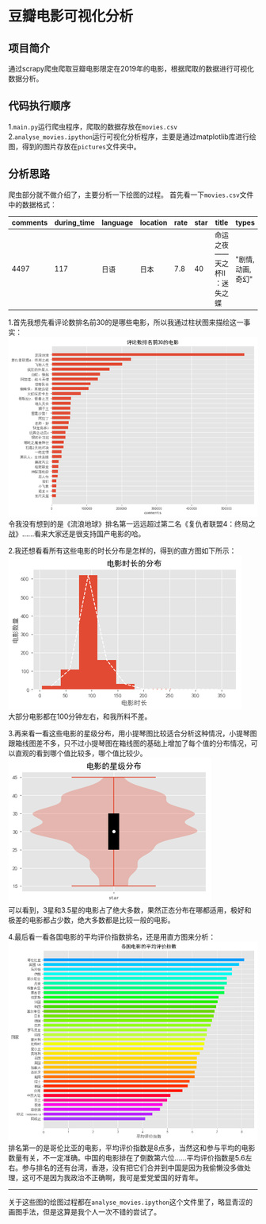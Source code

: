 # 豆瓣电影可视化分析
## 项目简介
通过scrapy爬虫爬取豆瓣电影限定在2019年的电影，根据爬取的数据进行可视化数据分析。
## 代码执行顺序
1.`main.py`运行爬虫程序，爬取的数据存放在`movies.csv`  
2.`analyse_movies.ipython`运行可视化分析程序，主要是通过matplotlib库进行绘图，得到的图片存放在`pictures`文件夹中。
## 分析思路
爬虫部分就不做介绍了，主要分析一下绘图的过程。 
首先看一下`movies.csv`文件中的数据格式：  

| comments | during_time | language | location | rate | star | title | types |
| ---- | ---- | ---- | ---- | ---- | ---- | ---- | ---- |  
| 4497 | 117 | 日语 | 日本 | 7.8 | 40 | 命运之夜——天之杯II ：迷失之蝶 | "剧情,动画,奇幻" |

1.首先我想先看评论数排名前30的是哪些电影，所以我通过柱状图来描绘这一事实：  
![评论数前30的电影](https://github.com/Grokli/douban_movies_analysis/blob/master/pictures/comments.png)  
令我没有想到的是《流浪地球》排名第一远远超过第二名《复仇者联盟4：终局之战》......看来大家还是很支持国产电影的哈。  

2.我还想看看所有这些电影的时长分布是怎样的，得到的直方图如下所示：  
![电影时长分布](https://github.com/Grokli/douban_movies_analysis/blob/master/pictures/during_time.png)  
大部分电影都在100分钟左右，和我所料不差。  

3.再来看一看这些电影的星级分布，用小提琴图比较适合分析这种情况，小提琴图跟箱线图差不多，只不过小提琴图在箱线图的基础上增加了每个值的分布情况，可以直观的看到哪个值比较多，哪个值比较少。  
![电影星级指数分布](https://github.com/Grokli/douban_movies_analysis/blob/master/pictures/star.png)  
可以看到，3星和3.5星的电影占了绝大多数，果然正态分布在哪都适用，极好和极差的电影都占少数，绝大多数都是比较一般的电影。  

4.最后看一看各国电影的平均评价指数排名，还是用直方图来分析：  
![各国电影的平均评价指数排名](https://github.com/Grokli/douban_movies_analysis/blob/master/pictures/location_VS_rate.png)  
排名第一的是哥伦比亚的电影，平均评价指数是8点多，当然这和参与平均的电影数量有关，不一定准确。中国的电影排在了倒数第六位......平均评价指数是5.6左右。参与排名的还有台湾，香港，没有把它们合并到中国是因为我偷懒没多做处理，这可不是因为我政治不正确啊，我可是爱党爱国的好青年。  
***
关于这些图的绘图过程都在`analyse_movies.ipython`这个文件里了，略显青涩的画图手法，但是这算是我个人一次不错的尝试了。